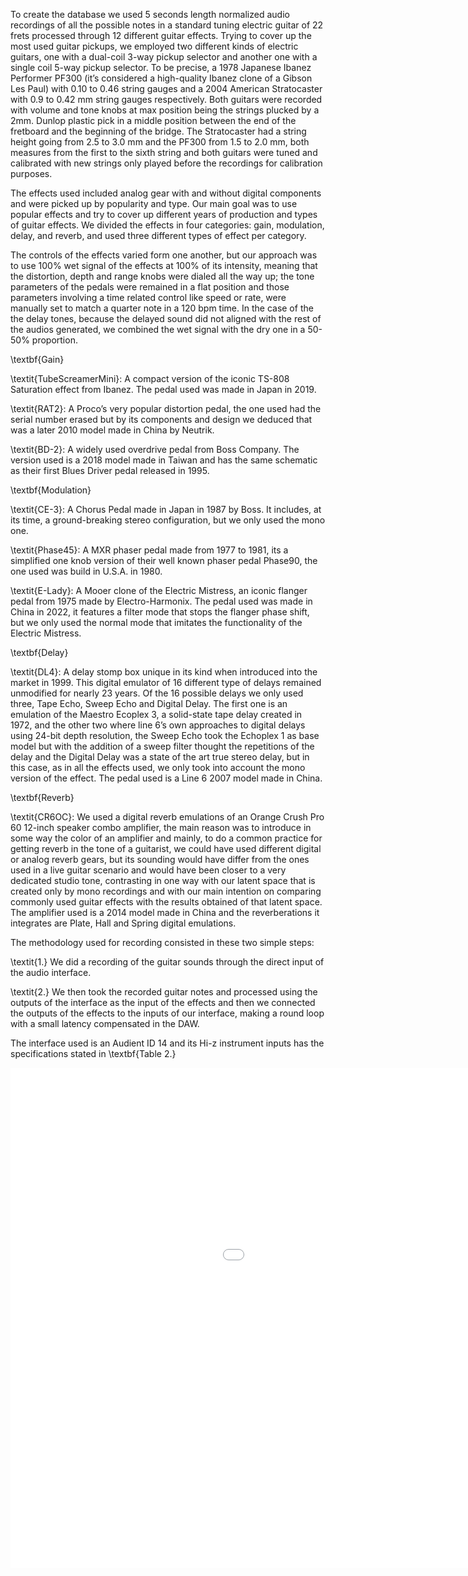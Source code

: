 <!--# Electric Guitar Dataset

A repository for showing advances on a dataset aimed for Deep Learning using different electric guitar sounds.

Pd is used to do data augmentation by running sampled electric guitar recorded thru D.I. into different sound presets of Amplitube, a demo of this process can be seen on the .mp4 file in this repository

![An example of a TSNE of some datapoints](https://i.ibb.co/cC3YpqT/Muestra.jpg)

-->
To create the database we used 5 seconds length normalized audio recordings of all the possible notes in a standard tuning electric guitar of 22 frets processed through 12 different guitar effects. Trying to cover up the most used guitar pickups, we employed two different kinds of electric guitars, one with a dual-coil 3-way pickup selector and another one with a single coil 5-way pickup selector. To be precise, a 1978 Japanese Ibanez Performer PF300 (it’s considered a high-quality Ibanez clone of a Gibson Les Paul) with 0.10 to 0.46 string gauges and a 2004 American Stratocaster with 0.9 to 0.42 mm string gauges respectively. Both guitars were recorded with volume and tone knobs at max position being the strings plucked by a 2mm. Dunlop plastic pick in a middle position between the end of the fretboard and the beginning of the bridge. The Stratocaster had a string height going from 2.5 to 3.0 mm and the PF300 from 1.5 to 2.0 mm, both measures from the first to the sixth string and both guitars were tuned and calibrated with new strings only played before the recordings for calibration purposes.

The effects used included analog gear with and without digital components and were picked up by popularity and type. Our main goal was to use popular effects and try to cover up different years of production and types of guitar effects. We divided the effects in four categories: gain, modulation, delay, and reverb, and used three different types of effect per category.

The controls of the effects varied form one another, but our approach was to use 100\%  wet signal of the effects at 100\% of its intensity, meaning that the distortion, depth and range knobs were dialed all the way up; the tone parameters of the pedals were remained in a flat position and those parameters involving a time related control like speed or rate, were manually set to match a quarter note in a 120 bpm time. In the case of the the delay tones, because the delayed sound did not aligned with the rest of the audios generated, we combined the wet signal with the dry one in a 50-50% proportion.

\textbf{Gain}

\textit{TubeScreamerMini}: A compact version of the iconic TS-808 Saturation effect from Ibanez. The pedal used was made in Japan in 2019. 

\textit{RAT2}: A Proco’s very popular distortion pedal, the one used had the serial number erased but by its components and design we deduced that was a later 2010 model made in China by Neutrik.

\textit{BD-2}: A widely used overdrive pedal from Boss Company. The version used is a 2018 model made in Taiwan and has the same schematic as their first Blues Driver pedal released in 1995.

\textbf{Modulation}

\textit{CE-3}: A Chorus Pedal made in Japan in 1987 by Boss. It includes, at its time, a ground-breaking stereo configuration, but we only used the mono one.

\textit{Phase45}: A MXR phaser pedal made from 1977 to 1981, its a simplified one knob version of their well known phaser pedal Phase90, the one used was build in U.S.A. in 1980.

\textit{E-Lady}: A Mooer clone of the Electric Mistress, an iconic flanger pedal from 1975 made by Electro-Harmonix. The pedal used was made in China in 2022, it features a filter mode that stops the flanger phase shift, but we only used the normal mode that imitates the functionality of the Electric Mistress.

\textbf{Delay}

\textit{DL4}: A delay stomp box unique in its kind when introduced into the market in 1999. This digital emulator of 16 different type of delays remained unmodified for nearly 23 years. Of the 16 possible delays we only used three, Tape Echo, Sweep Echo and Digital Delay. The first one is an emulation of the Maestro Ecoplex 3, a solid-state tape delay created in 1972, and the other two where line 6’s own approaches to digital delays using 24-bit depth resolution, the Sweep Echo took the Echoplex 1 as base model but with the addition of a sweep filter thought the repetitions of the delay and the Digital Delay was a state of the art true stereo delay, but in this case, as in all the effects used, we only took into account the mono version of the effect. The pedal used is a Line 6 2007 model made in China.

\textbf{Reverb}

\textit{CR6OC}: We used a digital reverb emulations of an Orange Crush Pro 60  12-inch speaker combo amplifier, the main reason was to introduce in some way the color of an amplifier and mainly, to do a common practice for getting reverb in the tone of a guitarist, we could have used different digital or analog reverb gears, but its sounding would have differ from the ones used in a live guitar scenario and would have been closer to a very dedicated studio tone, contrasting in one way with our latent space that is created only by mono recordings and with our main intention on comparing commonly used guitar effects with the results obtained of that latent space. The amplifier used is a 2014 model made in China and the reverberations it integrates are Plate, Hall and Spring digital emulations.

The methodology used for recording consisted in these two simple steps:

\textit{1.} We did a recording of the guitar sounds through the direct input of the audio interface.

\textit{2.} We then took the recorded guitar notes and processed using the outputs of the interface as the input of the effects and then we connected the outputs of the effects to the inputs of our interface, making a round loop with a small latency compensated in the DAW.

The interface used is an Audient ID 14 and its Hi-z instrument inputs has the specifications stated in \textbf{Table 2.}


<iframe src="visual_pca.html" style="border:0px #ffffff none;" name="myiFrame" scrolling="yes" frameborder="1" marginheight="0px" marginwidth="0px" height="800px" width="1280px" allowfullscreen></iframe>
